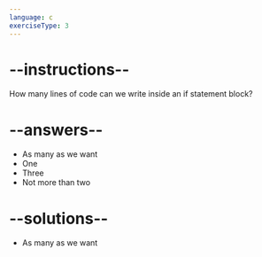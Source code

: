 ```yaml
---
language: c
exerciseType: 3
---
```


# --instructions--

How many lines of code can we write inside an if statement block?

# --answers--

- As many as we want
- One
- Three
- Not more than two

# --solutions--

- As many as we want
